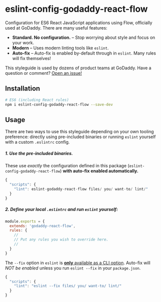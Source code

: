 # eslint-config-godaddy-react-flow

Configuration for ES6 React JavaScript applications using Flow, officially used at GoDaddy. There are many useful features:

- **Standard. No configuration.** – Stop worrying about style and focus on your work.
- **Modern** – Uses modern linting tools like `eslint`.
- **Auto-fix** – Auto-fix is enabled by-default through in `eslint`. Many rules will fix themselves!

This styleguide is used by dozens of product teams at GoDaddy. Have a question or comment? [Open an issue!](https://github.com/godaddy/javascript/issues/new)

## Installation

``` sh
# ES6 (including React rules)
npm i eslint-config-godaddy-react-flow --save-dev
```

## Usage

There are two ways to use this styleguide depending on your own tooling preference: directly using pre-included binaries or running `eslint` yourself with a custom `.eslintrc` config.

##### 1. Use the pre-included binaries.

These use _exactly_ the configuration defined in this  package (`eslint-config-godaddy-react-flow`) **with auto-fix enabled automatically.**

``` js
{
  "scripts": {
    "lint": eslint-godaddy-react-flow files/ you/ want-to/ lint/"
  }
}
```

##### 2. Define your local `.eslintrc` and run `eslint` yourself:

``` js
module.exports = {
  extends: 'godaddy-react-flow',
  rules: {
    //
    // Put any rules you wish to override here.
    //
  }
}
```

The `--fix` option in `eslint` is [**only** available as a CLI option](https://github.com/eslint/eslint/issues/8041). Auto-fix will *NOT be enabled* unless you run `eslint --fix` in your `package.json`.

``` js
{
  "scripts": {
    "lint": "eslint --fix files/ you/ want-to/ lint/"
  }
}
```
